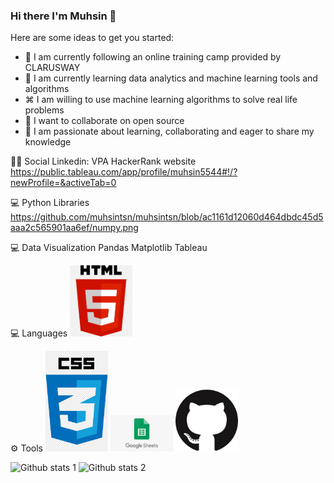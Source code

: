 ### Hi there I'm Muhsin 👋



Here are some ideas to get you started:

- 🔭 I am currently following an online training camp provided by CLARUSWAY
- 🌱 I am currently learning data analytics and machine learning tools and algorithms
- ⌘ I am willing to use machine learning algorithms to solve real life problems
- 👯 I want to collaborate on open source
- 💬 I am passionate about learning, collaborating and eager to share my knowledge



👨👩 Social
Linkedin: VPA HackerRank website 
https://public.tableau.com/app/profile/muhsin5544#!/?newProfile=&activeTab=0



💻 Python Libraries
https://github.com/muhsintsn/muhsintsn/blob/ac1161d12060d464dbdc45d5aaa2c565901aa6ef/numpy.png

💻 Data Visualization
Pandas Matplotlib  Tableau

💻 Languages
<img src="https://github.com/muhsintsn/muhsintsn/blob/ac1161d12060d464dbdc45d5aaa2c565901aa6ef/html.png" width="100">

⚙ Tools
<img src="https://github.com/muhsintsn/muhsintsn/blob/ac1161d12060d464dbdc45d5aaa2c565901aa6ef/css.png" width="100pix">
<img src="https://github.com/muhsintsn/muhsintsn/blob/ac1161d12060d464dbdc45d5aaa2c565901aa6ef/excel.png" width="100">
<img src="https://github.com/muhsintsn/muhsintsn/blob/ac1161d12060d464dbdc45d5aaa2c565901aa6ef/github.png" width="100">


![Github stats 1](https://github-readme-stats.vercel.app/api?username=muhsintsn&show_icons=true&theme=gradient) 
![Github stats 2](https://github-readme-stats.vercel.app/api?username=muhsintsn&show_icons=true&theme=radical)

